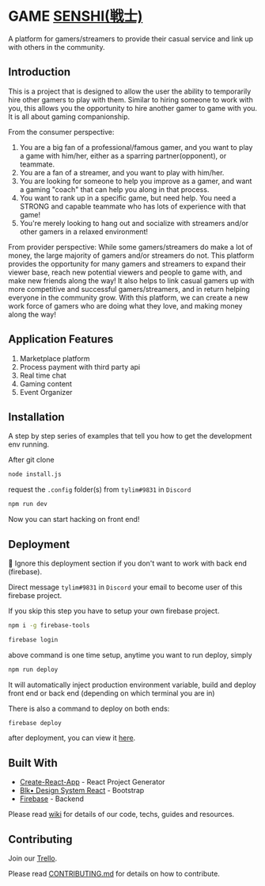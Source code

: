 # GAME [SENSHI(戦士)](https://en.wikipedia.org/wiki/Senshi)

A platform for gamers/streamers to provide their casual service and link up with others in the community.

## Introduction

This is a project that is designed to allow the user the ability to temporarily hire other gamers to play with them. Similar to hiring someone to work with you, this allows you the opportunity to hire another gamer to game with you. It is all about gaming companionship.

From the consumer perspective:

1. You are a big fan of a professional/famous gamer, and you want to play a game with him/her, either as a sparring partner(opponent), or teammate.
2. You are a fan of a streamer, and you want to play with him/her.
3. You are looking for someone to help you improve as a gamer, and want a gaming "coach" that can help you along in that process.
4. You want to rank up in a specific game, but need help. You need a STRONG and capable teammate who has lots of experience with that game!
5. You're merely looking to hang out and socialize with streamers and/or other gamers in a relaxed environment!

From provider perspective:
While some gamers/streamers do make a lot of money, the large majority of gamers and/or streamers do not. This platform provides the opportunity for many gamers and streamers to expand their viewer base, reach new potential viewers and people to game with, and make new friends along the way! It also helps to link casual gamers up with more competitive and successful gamers/streamers, and in return helping everyone in the community grow. With this platform, we can create a new work force of gamers who are doing what they love, and making money along the way! 

## Application Features

1. Marketplace platform
2. Process payment with third party api
3. Real time chat
4. Gaming content
5. Event Organizer

## Installation

A step by step series of examples that tell you how to get the development env running.

After git clone

```bash
node install.js
```

request the `.config` folder(s) from `tylim#9831` in `Discord`

```bash
npm run dev
```

Now you can start hacking on front end!

## Deployment

🛑 Ignore this deployment section if you don't want to work with back end (firebase).

Direct message `tylim#9831` in `Discord` your email to become user of this firebase project.

If you skip this step you have to setup your own firebase project.

```bash
npm i -g firebase-tools
```

```bash
firebase login
```

above command is one time setup, anytime you want to run deploy, simply

```bash
npm run deploy
```

It will automatically inject production environment variable, build and deploy front end or back end (depending on which terminal you are in)

There is also a command to deploy on both ends:

```bash
firebase deploy
```

after deployment, you can view it [here](https://gamesenshi.com/).

## Built With

- [Create-React-App](http://www.dropwizard.io/1.0.2/docs/) - React Project Generator
- [Blk• Design System React](https://github.com/creativetimofficial/blk-design-system-react/) - Bootstrap
- [Firebase](https://firebase.google.com/) - Backend

Please read [wiki](https://github.com/tylim88/GameSenshi/wiki) for details of our code, techs, guides and resources.

## Contributing

Join our [Trello](https://trello.com/invite/b/tAyH3oig/a5374e9eaa1bbe644f3e7367d1e23300/game-senshi).

Please read [CONTRIBUTING.md](https://github.com/tylim88/GameSenshi/blob/master/CONTRIBUTING.md) for details on how to contribute.
